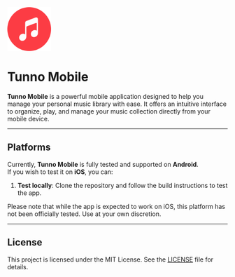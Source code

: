 <img src="../../assets/icon.png" width="100" height="100" />

# Tunno Mobile

**Tunno Mobile** is a powerful mobile application designed to help you manage your personal music
library with ease. It offers an intuitive interface to organize, play, and manage your music
collection directly from your mobile device.

---

## Platforms

Currently, **Tunno Mobile** is fully tested and supported on **Android**.  
If you wish to test it on **iOS**, you can:

1. **Test locally**: Clone the repository and follow the build instructions to test the app.

Please note that while the app is expected to work on iOS, this platform has not been officially
tested. Use at your own discretion.

---

## License

This project is licensed under the MIT License. See the [LICENSE](LICENSE) file for details.
